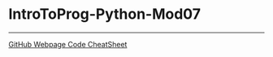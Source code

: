 # IntroToProg-Python-Mod07
---
[GitHub Webpage Code CheatSheet](https://github.com/adam-p/markdown-here/wiki/Markdown-Cheatsheet)
